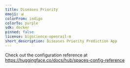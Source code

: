 ```yaml
---
title: Diseases Priority
emoji: 📊
colorFrom: indigo
colorTo: purple
sdk: docker
pinned: false
license: bigscience-openrail-m
short_description: Diseases Priority Prediction App
---
```


Check out the configuration reference at https://huggingface.co/docs/hub/spaces-config-reference

